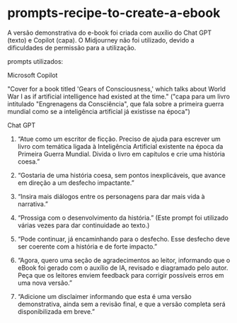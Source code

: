 # prompts-recipe-to-create-a-ebook

A versão demonstrativa do e-book foi criada com auxílio do Chat GPT (texto) e Copilot (capa).
O Midjourney não foi utilizado, devido a dificuldades de permissão para a utilização.

prompts utilizados:

Microsoft Copilot

"Cover for a book titled 'Gears of Consciousness,' which talks about World War I as if artificial intelligence had existed at the time."
("capa para um livro intitulado "Engrenagens da Consciência", que fala sobre a primeira guerra mundial como se a inteligência artificial já existisse na época")

Chat GPT
  
1. “Atue como um escritor de ficção. Preciso de ajuda para escrever um livro com temática ligada à Inteligência Artificial existente na época da Primeira Guerra Mundial. Divida o livro em capítulos e crie uma história coesa.”

2. “Gostaria de uma história coesa, sem pontos inexplicáveis, que avance em direção a um desfecho impactante.”

3. “Insira mais diálogos entre os personagens para dar mais vida à narrativa.”

4. “Prossiga com o desenvolvimento da história.”
(Este prompt foi utilizado várias vezes para dar continuidade ao texto.)

5. “Pode continuar, já encaminhando para o desfecho. Esse desfecho deve ser coerente com a história e de forte impacto.”

6. “Agora, quero uma seção de agradecimentos ao leitor, informando que o eBook foi gerado com o auxílio de IA, revisado e diagramado pelo autor. Peça que os leitores enviem feedback para corrigir possíveis erros em uma nova versão.”

7. “Adicione um disclaimer informando que esta é uma versão demonstrativa, ainda sem a revisão final, e que a versão completa será disponibilizada em breve.”


